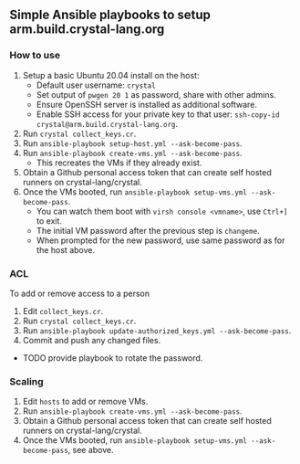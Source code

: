 ## Simple Ansible playbooks to setup arm.build.crystal-lang.org

### How to use

1. Setup a basic Ubuntu 20.04 install on the host:
   * Default user username: `crystal`
   * Set output of `pwgen 20 1` as password, share with other admins.
   * Ensure OpenSSH server is installed as additional software.
   * Enable SSH access for your private key to that user: `ssh-copy-id crystal@arm.build.crystal-lang.org`.
1. Run `crystal collect_keys.cr`.
1. Run `ansible-playbook setup-host.yml --ask-become-pass`.
1. Run `ansible-playbook create-vms.yml --ask-become-pass`.
   * This recreates the VMs if they already exist.
1. Obtain a Github personal access token that can create self hosted runners on crystal-lang/crystal.
1. Once the VMs booted, run `ansible-playbook setup-vms.yml --ask-become-pass`.
   * You can watch them boot with `virsh console <vmname>`, use `Ctrl+]` to exit.
   * The initial VM password after the previous step is `changeme`.
   * When prompted for the new password, use same password as for the host above.

### ACL

To add or remove access to a person

1. Edit `collect_keys.cr`.
1. Run `crystal collect_keys.cr`.
1. Run `ansible-playbook update-authorized_keys.yml --ask-become-pass`.
1. Commit and push any changed files.

* TODO provide playbook to rotate the password.

### Scaling

1. Edit `hosts` to add or remove VMs.
1. Run `ansible-playbook create-vms.yml --ask-become-pass`.
1. Obtain a Github personal access token that can create self hosted runners on crystal-lang/crystal.
1. Once the VMs booted, run `ansible-playbook setup-vms.yml --ask-become-pass`, see above.
